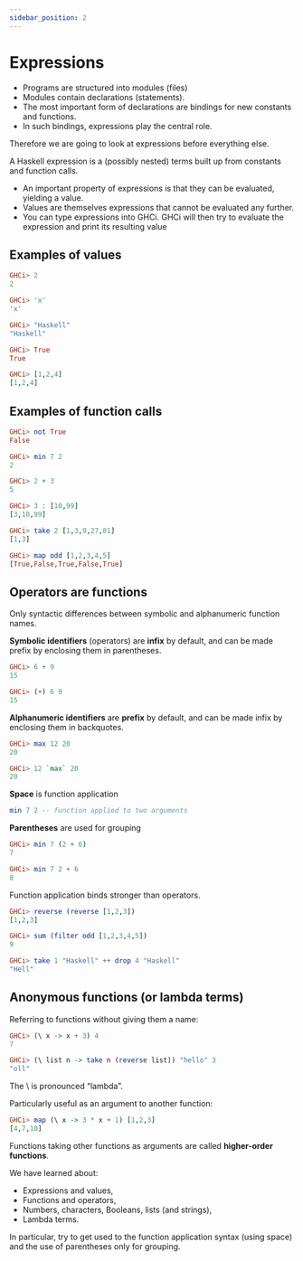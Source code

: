 ```yaml
---
sidebar_position: 2
---
```


# Expressions

- Programs are structured into modules (files)
- Modules contain declarations (statements).
- The most important form of declarations are bindings for new
constants and functions.
- In such bindings, expressions play the central role.

Therefore we are going to look at expressions before everything else.

A Haskell expression is a (possibly nested) terms built up from
constants and function calls.

- An important property of expressions is that they can be
evaluated, yielding a value.
- Values are themselves expressions that cannot be evaluated any
further.
- You can type expressions into GHCi. GHCi will then try to evaluate
the expression and print its resulting value

## Examples of values

```haskell
GHCi> 2
2

GHCi> 'x'
'x'

GHCi> "Haskell"
"Haskell"

GHCi> True
True

GHCi> [1,2,4]
[1,2,4]
```

## Examples of function calls

```haskell
GHCi> not True
False

GHCi> min 7 2
2

GHCi> 2 + 3
5

GHCi> 3 : [10,99]
[3,10,99]

GHCi> take 2 [1,3,9,27,81]
[1,3]

GHCi> map odd [1,2,3,4,5]
[True,False,True,False,True]
```

## Operators are functions

Only syntactic differences between symbolic and alphanumeric
function names.

**Symbolic identifiers** (operators) are **infix** by default, and can be made prefix by enclosing them in parentheses.

```haskell
GHCi> 6 + 9
15

GHCi> (+) 6 9
15
```

**Alphanumeric identifiers** are **prefix** by default, and can be made
infix by enclosing them in backquotes.

```haskell
GHCi> max 12 20
20

GHCi> 12 `max` 20
20
```

**Space** is function application

```haskell
min 7 2 -- function applied to two arguments
```

**Parentheses** are used for grouping

```haskell
GHCi> min 7 (2 + 6)
7

GHCi> min 7 2 + 6
8
```

Function application binds stronger than operators.

```haskell
GHCi> reverse (reverse [1,2,3])
[1,2,3]

GHCi> sum (filter odd [1,2,3,4,5])
9

GHCi> take 1 "Haskell" ++ drop 4 "Haskell"
"Hell"
```

## Anonymous functions (or lambda terms)

Referring to functions without giving them a name:

```haskell
GHCi> (\ x -> x + 3) 4
7

GHCi> (\ list n -> take n (reverse list)) "hello" 3
"oll"
```

The \ is pronounced “lambda”.

Particularly useful as an argument to another function:

```haskell
GHCi> map (\ x -> 3 * x + 1) [1,2,3]
[4,7,10]
```

Functions taking other functions as arguments are called **higher-order
functions**.

We have learned about:

- Expressions and values,
- Functions and operators,
- Numbers, characters, Booleans, lists (and strings),
- Lambda terms.

In particular, try to get used to the function application syntax (using
space) and the use of parentheses only for grouping.
